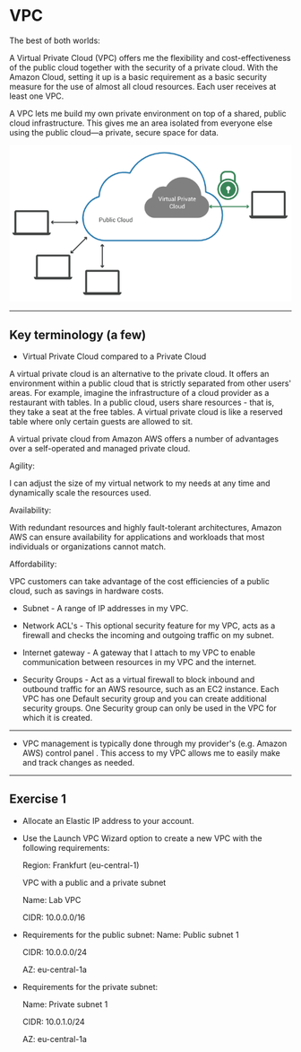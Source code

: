 # VPC

The best of both worlds: 

A Virtual Private Cloud (VPC) offers me the flexibility and cost-effectiveness of the public cloud together with the security of a private cloud. With the Amazon Cloud, setting it up is a basic requirement as a basic security measure for the use of almost all cloud resources. Each user receives at least one VPC.

A VPC lets me build my own private environment on top of a shared, public cloud infrastructure. This gives me an area isolated from everyone else using the public cloud—a private, secure space for data.

![VPC](../00_includes/AWS-10%20VPC/VPC-1.PNG)

---

## Key terminology (a few)

- Virtual Private Cloud compared to a Private Cloud

A virtual private cloud is an alternative to the private cloud. It offers an environment within a public cloud that is strictly separated from other users' areas. For example, imagine the infrastructure of a cloud provider as a restaurant with tables. In a public cloud, users share resources - that is, they take a seat at the free tables. A virtual private cloud is like a reserved table where only certain guests are allowed to sit.

A virtual private cloud from Amazon AWS offers a number of advantages over a self-operated and managed private cloud.

Agility: 

I can adjust the size of my virtual network to my needs at any time and dynamically scale the resources used.

Availability: 

With redundant resources and highly fault-tolerant architectures, Amazon AWS can ensure availability for applications and workloads that most individuals or organizations cannot match.

Affordability: 

VPC customers can take advantage of the cost efficiencies of a public cloud, such as savings in hardware costs.

- Subnet - A range of IP addresses in my VPC.

- Network ACL's - This optional security feature for my VPC, acts as a firewall and
checks the incoming and outgoing traffic on my subnet.

- Internet gateway - A gateway that I attach to my VPC to enable communication between
resources in my VPC and the internet.

- Security Groups - Act as a virtual firewall to block inbound and outbound traffic
for an AWS resource, such as an EC2 instance. Each VPC has one
Default security group and you can create additional security groups. One
Security group can only be used in the VPC for which it is created.
---

 - VPC management is typically done through my provider's (e.g. Amazon AWS) control panel . This access to my VPC allows me to easily make and track changes as needed.

 ---

## Exercise 1
- Allocate an Elastic IP address to your account.

- Use the Launch VPC Wizard option to create a new VPC with the following requirements:

  Region: Frankfurt (eu-central-1)

  VPC with a public and a private subnet

  Name: Lab VPC

  CIDR: 10.0.0.0/16

- Requirements for the public subnet:
  Name: Public subnet 1

  CIDR: 10.0.0.0/24

  AZ: eu-central-1a

- Requirements for the private subnet:

  Name: Private subnet 1

  CIDR: 10.0.1.0/24

  AZ: eu-central-1a
